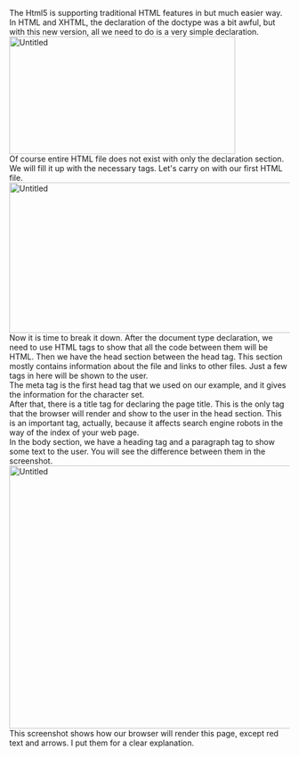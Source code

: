 The Html5 is supporting traditional HTML features in but much easier way. In HTML and XHTML, the declaration of the doctype was a bit awful, but with this new version, all we need to do is a very simple declaration.<br/>
<img width="406" height="211" alt="Untitled" src="https://github.com/user-attachments/assets/76ed30e6-742e-469f-a4db-b0becce02163" /></br>
Of course entire HTML file does not exist with only the declaration section. We will fill it up with the necessary tags.
Let's carry on with our first HTML file.<br/>
<img width="745" height="270" alt="Untitled" src="https://github.com/user-attachments/assets/608dc2e4-1bf3-41df-b68f-260d3bd8895d" /><br/>
Now it is time to break it down. After the document type declaration, we need to use HTML tags to show that all the code between them will be HTML. Then we have the head section between the head tag. This section mostly contains information about the file and links to other files. Just a few tags in here will be shown to the user.<br/>
The meta tag is the first head tag that we used on our example, and it gives the information for the character set. <br/>
After that, there is a title tag for declaring the page title. This is the only tag that the browser will render and show to the user in the head section. This is an important tag, actually, because it affects search engine robots in the way of the index of your web page.<br/>
In the body section, we have a heading tag and a paragraph tag to show some text to the user. You will see the difference between them in the screenshot.<br/>
<img width="859" height="472" alt="Untitled" src="https://github.com/user-attachments/assets/6e03aa4b-f6d9-4737-a944-2792bf346de3" /><br/>
This screenshot shows how our browser will render this page, except red text and arrows. I put them for a clear explanation.


